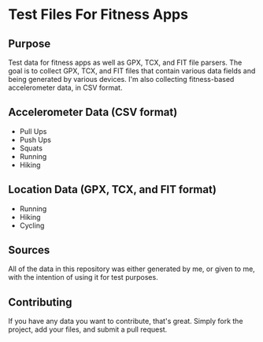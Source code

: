 # Test Files For Fitness Apps

## Purpose
Test data for fitness apps as well as GPX, TCX, and FIT file parsers. The goal is to collect GPX, TCX, and FIT files that contain various data fields and being generated by various devices. I'm also collecting fitness-based accelerometer data, in CSV format.

## Accelerometer Data (CSV format)
* Pull Ups
* Push Ups
* Squats
* Running
* Hiking

## Location Data (GPX, TCX, and FIT format)
* Running
* Hiking
* Cycling

## Sources
All of the data in this repository was either generated by me, or given to me, with the intention of using it for test purposes.

## Contributing
If you have any data you want to contribute, that's great. Simply fork the project, add your files, and submit a pull request.
